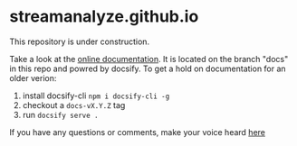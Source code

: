# streamanalyze.github.io

This repository is under construction.

Take a look at the [online documentation](https://streamanalyze.github.io). It is located on the branch "docs" in this repo and powred by docsify.
To get a hold on documentation for an older verion:

1. install docsify-cli `npm i docsify-cli -g`
2. checkout a `docs-vX.Y.Z` tag
3. run `docsify serve .`

If you have any questions or comments, make your voice heard [here](https://github.com/streamanalyze/streamanalyze.github.io/discussions)
